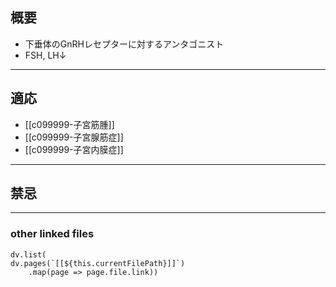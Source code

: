 ## 概要
- 下垂体のGnRHレセプターに対するアンタゴニスト
- FSH, LH↓
---
## 適応
- [[c099999-子宮筋腫]]
- [[c099999-子宮腺筋症]]
- [[c099999-子宮内膜症]]
---
## 禁忌
---
### other linked files
```dataviewjs
dv.list(
dv.pages(`[[${this.currentFilePath}]]`)
	.map(page => page.file.link))
```
